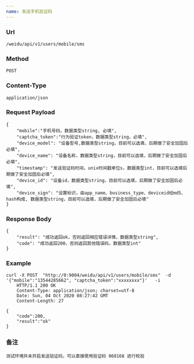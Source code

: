 ```yaml
---
name: 发送手机验证码
---
```

    
### Url
    /weidu/api/v1/users/mobile/sms
    
### Method
    POST

### Content-Type
    application/json    

### Request Payload
    {
        "mobile":"手机号码，数据类型string, 必填",
        "captcha_token":"行为验证token，数据类型string，必填",
        "device_model": "设备型号,数据类型string，目前可以选填，后期做了安全加固后必填",
        "device_name": "设备名称，数据类型string，目前可以选填，后期做了安全加固后必填",
        "timestamp": "发送验证码时间，unix时间戳单位s，数据类型int，目前可以选填后期做了安全加固后必填",
        "device_id": "设备id，数据类型string，目前可以选填，后期做了安全加固后必填",
        "device_sign": "设置标识，由app_name、business_type、deviceid经md5、hash构成, 数据类型string，目前可以选填，后期做了安全加固后必填"
    }
    
### Response Body
    {
        "result": "成功返回ok，否则返回相应错误详情，数据类型string",
        "code": "成功返回200，否则返回其他错误码，数据类型int" 
    }
    

### Example
    curl -X POST  "http://0:9004/weidu/api/v1/users/mobile/sms"  -d '{"mobile":"13544285662", "captcha_token":"xxxxxxxx"}'   -i
        HTTP/1.1 200 OK
        Content-Type: application/json; charset=utf-8
        Date: Sun, 04 Oct 2020 08:27:42 GMT
        Content-Length: 27

    {
        "code":200,
        "result":"ok"
    }

 ### 备注
    测试环境并未开启发送验证码，可以直接使用验证码 068168 进行校验   


